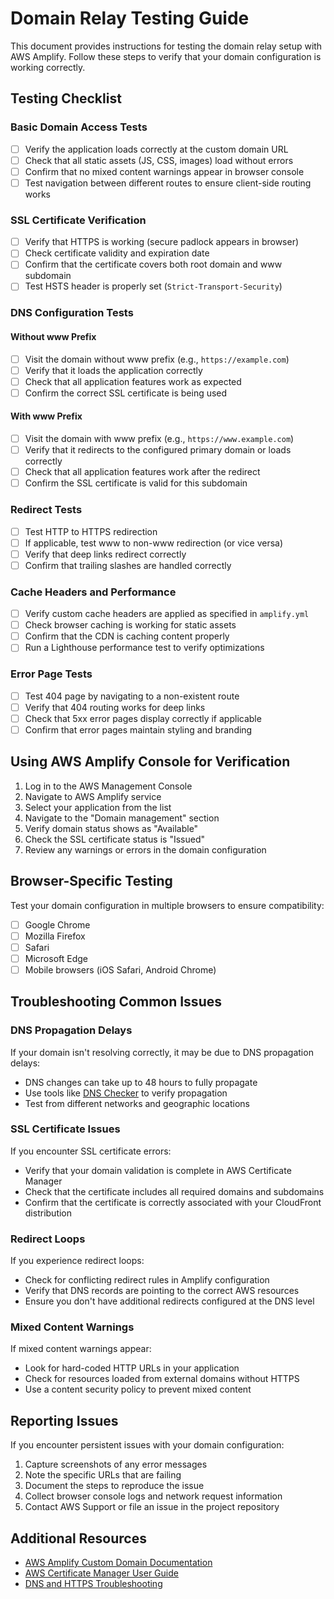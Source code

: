 # Domain Relay Testing Guide

This document provides instructions for testing the domain relay setup with AWS Amplify. Follow these steps to verify that your domain configuration is working correctly.

## Testing Checklist

### Basic Domain Access Tests

- [ ] Verify the application loads correctly at the custom domain URL
- [ ] Check that all static assets (JS, CSS, images) load without errors
- [ ] Confirm that no mixed content warnings appear in browser console
- [ ] Test navigation between different routes to ensure client-side routing works

### SSL Certificate Verification

- [ ] Verify that HTTPS is working (secure padlock appears in browser)
- [ ] Check certificate validity and expiration date
- [ ] Confirm that the certificate covers both root domain and www subdomain
- [ ] Test HSTS header is properly set (`Strict-Transport-Security`)

### DNS Configuration Tests

#### Without www Prefix

- [ ] Visit the domain without www prefix (e.g., `https://example.com`)
- [ ] Verify that it loads the application correctly
- [ ] Check that all application features work as expected
- [ ] Confirm the correct SSL certificate is being used

#### With www Prefix

- [ ] Visit the domain with www prefix (e.g., `https://www.example.com`)
- [ ] Verify that it redirects to the configured primary domain or loads correctly
- [ ] Check that all application features work after the redirect
- [ ] Confirm the SSL certificate is valid for this subdomain

### Redirect Tests

- [ ] Test HTTP to HTTPS redirection
- [ ] If applicable, test www to non-www redirection (or vice versa)
- [ ] Verify that deep links redirect correctly
- [ ] Confirm that trailing slashes are handled correctly

### Cache Headers and Performance

- [ ] Verify custom cache headers are applied as specified in `amplify.yml`
- [ ] Check browser caching is working for static assets
- [ ] Confirm that the CDN is caching content properly
- [ ] Run a Lighthouse performance test to verify optimizations

### Error Page Tests

- [ ] Test 404 page by navigating to a non-existent route
- [ ] Verify that 404 routing works for deep links
- [ ] Check that 5xx error pages display correctly if applicable
- [ ] Confirm that error pages maintain styling and branding

## Using AWS Amplify Console for Verification

1. Log in to the AWS Management Console
2. Navigate to AWS Amplify service
3. Select your application from the list
4. Navigate to the "Domain management" section
5. Verify domain status shows as "Available"
6. Check the SSL certificate status is "Issued"
7. Review any warnings or errors in the domain configuration

## Browser-Specific Testing

Test your domain configuration in multiple browsers to ensure compatibility:

- [ ] Google Chrome
- [ ] Mozilla Firefox
- [ ] Safari
- [ ] Microsoft Edge
- [ ] Mobile browsers (iOS Safari, Android Chrome)

## Troubleshooting Common Issues

### DNS Propagation Delays

If your domain isn't resolving correctly, it may be due to DNS propagation delays:
- DNS changes can take up to 48 hours to fully propagate
- Use tools like [DNS Checker](https://dnschecker.org) to verify propagation
- Test from different networks and geographic locations

### SSL Certificate Issues

If you encounter SSL certificate errors:
- Verify that your domain validation is complete in AWS Certificate Manager
- Check that the certificate includes all required domains and subdomains
- Confirm that the certificate is correctly associated with your CloudFront distribution

### Redirect Loops

If you experience redirect loops:
- Check for conflicting redirect rules in Amplify configuration
- Verify that DNS records are pointing to the correct AWS resources
- Ensure you don't have additional redirects configured at the DNS level

### Mixed Content Warnings

If mixed content warnings appear:
- Look for hard-coded HTTP URLs in your application
- Check for resources loaded from external domains without HTTPS
- Use a content security policy to prevent mixed content

## Reporting Issues

If you encounter persistent issues with your domain configuration:
1. Capture screenshots of any error messages
2. Note the specific URLs that are failing
3. Document the steps to reproduce the issue
4. Collect browser console logs and network request information
5. Contact AWS Support or file an issue in the project repository

## Additional Resources

- [AWS Amplify Custom Domain Documentation](https://docs.aws.amazon.com/amplify/latest/userguide/custom-domains.html)
- [AWS Certificate Manager User Guide](https://docs.aws.amazon.com/acm/latest/userguide/acm-overview.html)
- [DNS and HTTPS Troubleshooting](https://docs.aws.amazon.com/amplify/latest/userguide/troubleshooting-http-issues.html) 